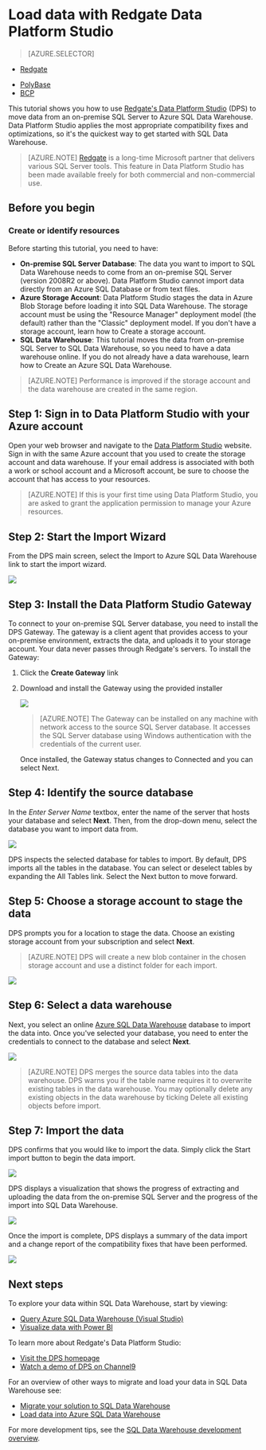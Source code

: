 <properties
    pageTitle="Use Redgate to load data to your Azure data warehouse | Azure"
    description="Learn how to use Redgate's Data Platform Studio for data warehousing scenarios."
    services="sql-data-warehouse"
    documentationcenter="NA"
    author="twounder"
    manager="jhubbard"
    editor="" />
<tags
    ms.assetid="670aef98-31f7-4436-86c0-cc989a39fe7f"
    ms.service="sql-data-warehouse"
    ms.devlang="NA"
    ms.topic="get-started-article"
    ms.tgt_pltfrm="NA"
    ms.workload="data-services"
    ms.date="10/31/2016"
    wacn.date=""
    ms.author="mausher;barbkess" />

# Load data with Redgate Data Platform Studio

> [AZURE.SELECTOR]
- [Redgate](/documentation/articles/sql-data-warehouse-load-with-redgate/)
<!-- Data Factory not supported on Azure.cn-->
<!-- - [Data Factory](/documentation/articles/sql-data-warehouse-get-started-load-with-azure-data-factory/)-->
- [PolyBase](/documentation/articles/sql-data-warehouse-get-started-load-with-polybase/)
- [BCP](/documentation/articles/sql-data-warehouse-load-with-bcp/)

This tutorial shows you how to use [Redgate's Data Platform Studio](http://www.red-gate.com/products/azure-development/data-platform-studio/) (DPS) to move data from an on-premise SQL Server to Azure SQL Data Warehouse. Data Platform Studio applies the most appropriate compatibility fixes and optimizations, so it's the quickest way to get started with SQL Data Warehouse.

> [AZURE.NOTE]
> [Redgate](http://www.red-gate.com) is a long-time Microsoft partner that delivers various SQL Server tools. This feature in Data Platform Studio has been made available freely for both commercial and non-commercial use.
> 
> 

## Before you begin
### Create or identify resources
Before starting this tutorial, you need to have:

* **On-premise SQL Server Database**: The data you want to import to SQL Data Warehouse needs to come from an on-premise SQL Server (version 2008R2 or above). Data Platform Studio cannot import data directly from an Azure SQL Database or from text files.
* **Azure Storage Account**: Data Platform Studio stages the data in Azure Blob Storage before loading it into SQL Data Warehouse. The storage account must be using the "Resource Manager" deployment model (the default) rather than the "Classic" deployment model. If you don't have a storage account, learn how to Create a storage account. 
* **SQL Data Warehouse**: This tutorial moves the data from on-premise SQL Server to SQL Data Warehouse, so you need to have a data warehouse online. If you do not already have a data warehouse, learn how to Create an Azure SQL Data Warehouse.

> [AZURE.NOTE]
> Performance is improved if the storage account and the data warehouse are created in the same region.
> 
> 

## Step 1: Sign in to Data Platform Studio with your Azure account
Open your web browser and navigate to the [Data Platform Studio](https://www.dataplatformstudio.com/) website. Sign in with the same Azure account that you used to create the storage account and data warehouse. If your email address is associated with both a work or school account and a Microsoft account, be sure to choose the account that has access to your resources.

> [AZURE.NOTE]
> If this is your first time using Data Platform Studio, you are asked to grant the application permission to manage your Azure resources.
> 
> 

## Step 2: Start the Import Wizard
From the DPS main screen, select the Import to Azure SQL Data Warehouse link to start the import wizard.

![][1]

## Step 3: Install the Data Platform Studio Gateway
To connect to your on-premise SQL Server database, you need to install the DPS Gateway. The gateway is a client agent that provides access to your on-premise environment, extracts the data, and uploads it to your storage account. Your data never passes through Redgate's servers. To install the Gateway:

1. Click the **Create Gateway** link
2. Download and install the Gateway using the provided installer

    ![][2]

    > [AZURE.NOTE]
    > The Gateway can be installed on any machine with network access to the source SQL Server database. It accesses the SQL Server database using Windows authentication with the credentials of the current user.
    > 
    > 

    Once installed, the Gateway status changes to Connected and you can select Next.

## Step 4: Identify the source database
In the *Enter Server Name* textbox, enter the name of the server that hosts your database and select **Next**. Then, from the drop-down menu, select the database you want to import data from.

![][3]

DPS inspects the selected database for tables to import. By default, DPS imports all the tables in the database. You can select or deselect tables by expanding the All Tables link. Select the Next button to move forward.

## Step 5: Choose a storage account to stage the data
DPS prompts you for a location to stage the data. Choose an existing storage account from your subscription and select **Next**.

> [AZURE.NOTE]
> DPS will create a new blob container in the chosen storage account and use a distinct folder for each import.
> 
> 

![][4]

## Step 6: Select a data warehouse
Next, you select an online [Azure SQL Data Warehouse](http://aka.ms/sqldw) database to import the data into. Once you've selected your database, you need to enter the credentials to connect to the database and select **Next**.

![][5]

> [AZURE.NOTE]
> DPS merges the source data tables into the data warehouse. DPS warns you if the table name requires it to overwrite existing tables in the data warehouse. You may optionally delete any existing objects in the data warehouse by ticking Delete all existing objects before import.
> 
> 

## Step 7: Import the data
DPS confirms that you would like to import the data. Simply click the Start import button to begin the data import.

![][6]

DPS displays a visualization that shows the progress of extracting and uploading the data from the on-premise SQL Server and the progress of the import into SQL Data Warehouse.

![][7]

Once the import is complete, DPS displays a summary of the data import and a change report of the compatibility fixes that have been performed.

![][8]

## Next steps
To explore your data within SQL Data Warehouse, start by viewing:

* [Query Azure SQL Data Warehouse (Visual Studio)][Query Azure SQL Data Warehouse (Visual Studio)]
* [Visualize data with Power BI][Visualize data with Power BI]

To learn more about Redgate's Data Platform Studio:

* [Visit the DPS homepage](http://www.dataplatformstudio.com/)
* [Watch a demo of DPS on Channel9](https://channel9.msdn.com/Blogs/cloud-with-a-silver-lining/Loading-data-into-Azure-SQL-Datawarehouse-with-Redgate-Data-Platform-Studio)

For an overview of other ways to migrate and load your data in SQL Data Warehouse see:

* [Migrate your solution to SQL Data Warehouse][Migrate your solution to SQL Data Warehouse]
* [Load data into Azure SQL Data Warehouse](/documentation/articles/sql-data-warehouse-overview-load/)

For more development tips, see the [SQL Data Warehouse development overview](/documentation/articles/sql-data-warehouse-overview-develop/).

<!--Image references-->
[1]: ./media/sql-data-warehouse-redgate/2016-10-05_15-59-56.png
[2]: ./media/sql-data-warehouse-redgate/2016-10-05_11-16-07.png
[3]: ./media/sql-data-warehouse-redgate/2016-10-05_11-17-46.png
[4]: ./media/sql-data-warehouse-redgate/2016-10-05_11-20-41.png
[5]: ./media/sql-data-warehouse-redgate/2016-10-05_11-31-24.png
[6]: ./media/sql-data-warehouse-redgate/2016-10-05_11-32-20.png
[7]: ./media/sql-data-warehouse-redgate/2016-10-05_11-49-53.png
[8]: ./media/sql-data-warehouse-redgate/2016-10-05_12-57-10.png

<!--Article references-->
[Query Azure SQL Data Warehouse (Visual Studio)]: /documentation/articles/sql-data-warehouse-query-visual-studio/
[Visualize data with Power BI]: /documentation/articles/sql-data-warehouse-get-started-visualize-with-power-bi/
[Migrate your solution to SQL Data Warehouse]: /documentation/articles/sql-data-warehouse-overview-migrate/
[Load data into Azure SQL Data Warehouse]: /documentation/articles/sql-data-warehouse-overview-load/
[SQL Data Warehouse development overview]: /documentation/articles/sql-data-warehouse-overview-develop/